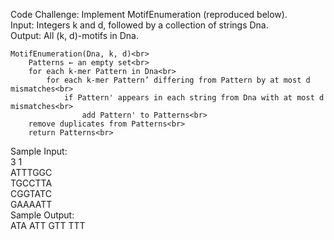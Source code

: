 Code Challenge: Implement MotifEnumeration (reproduced below).<br>
    Input: Integers k and d, followed by a collection of strings Dna.<br>
    Output: All (k, d)-motifs in Dna.<br>

    MotifEnumeration(Dna, k, d)<br>
        Patterns ← an empty set<br>
        for each k-mer Pattern in Dna<br>
            for each k-mer Pattern’ differing from Pattern by at most d mismatches<br>
                if Pattern' appears in each string from Dna with at most d mismatches<br>
                    add Pattern' to Patterns<br>
        remove duplicates from Patterns<br>
        return Patterns<br>

Sample Input:<br>
    3 1<br>
    ATTTGGC<br>
    TGCCTTA<br>
    CGGTATC<br>
    GAAAATT<br>
Sample Output:<br>
    ATA ATT GTT TTT<br>     